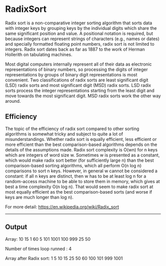 # RadixSort

Radix sort is a non-comparative integer sorting algorithm that sorts data with integer keys by grouping keys by the individual digits which share the same significant position and value. A positional notation is required, but because integers can represent strings of characters (e.g., names or dates) and specially formatted floating point numbers, radix sort is not limited to integers. Radix sort dates back as far as 1887 to the work of Herman Hollerith on tabulating machines.

Most digital computers internally represent all of their data as electronic representations of binary numbers, so processing the digits of integer representations by groups of binary digit representations is most convenient. Two classifications of radix sorts are least significant digit (LSD) radix sorts and most significant digit (MSD) radix sorts. LSD radix sorts process the integer representations starting from the least digit and move towards the most significant digit. MSD radix sorts work the other way around.

## Efficiency

The topic of the efficiency of radix sort compared to other sorting algorithms is somewhat tricky and subject to quite a lot of misunderstandings. Whether radix sort is equally efficient, less efficient or more efficient than the best comparison-based algorithms depends on the details of the assumptions made. Radix sort complexity is O(wn) for n keys which are integers of word size w. Sometimes w is presented as a constant, which would make radix sort better (for sufficiently large n) than the best comparison-based sorting algorithms, which all perform O(n log n) comparisons to sort n keys. However, in general w cannot be considered a constant: if all n keys are distinct, then w has to be at least log n for a random-access machine to be able to store them in memory, which gives at best a time complexity O(n log n). That would seem to make radix sort at most equally efficient as the best comparison-based sorts (and worse if keys are much longer than log n).

For more detail: https://en.wikipedia.org/wiki/Radix_sort

----------------------------------------------------------------------------------------------------------

## Output

Array: 10 15 1 60 5 101 1001 100 999 25 50 

Number of times loop runned : 4

Array after Radix sort: 1 5 10 15 25 50 60 100 101 999 1001 
